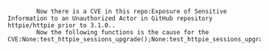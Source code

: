 
            Now there is a CVE in this repo:Exposure of Sensitive Information to an Unauthorized Actor in GitHub repository httpie/httpie prior to 3.1.0..
            Now the following functions is the cause for the CVE:None:test_httpie_sessions_upgrade();None:test_httpie_sessions_upgrade_all();None:test_httpie_sessions_upgrade_on_non_existent_file();None:test_plugins_cli_error_message_without_args();None:test_plugins_cli_error_messages_invalid_example();None:test_plugins_cli_error_messages_with_example();tests/utils/__init__.py:mock_env();httpie/utils.py:url_as_host();tests/test_sessions.py:basic_session();tests/test_sessions.py:open_raw_session();tests/test_sessions.py:open_session();tests/test_sessions.py:read_stderr();tests/test_sessions.py:test_auth_plugin_prompt_password_in_session();tests/test_sessions.py:test_auth_plugin_prompt_password_in_session();tests/test_sessions.py:test_auth_plugin_prompt_password_in_session.get_auth();tests/test_sessions.py:test_auth_plugin_prompt_password_in_session.get_auth();tests/test_sessions.py:test_auth_type_stored_in_session_file();tests/test_sessions.py:test_auth_type_stored_in_session_file();tests/test_sessions.py:test_cookie_security_warnings_on_raw_cookies();tests/test_sessions.py:test_old_session_cookie_layout_loading();tests/test_sessions.py:test_old_session_cookie_layout_warning();tests/test_sessions.py:test_old_session_version_saved_as_is();tests/test_sessions.py:test_removes_expired_cookies_from_session_obj();tests/test_sessions.py:test_removes_expired_cookies_from_session_obj();tests/test_sessions.py:test_session_cookie_layout_preservance();tests/test_sessions.py:test_session_cookie_layout_preservance_on_new_cookies();tests/test_sessions.py:test_session_with_cookie_followed_by_another_header();tests/test_sessions.py:test_session_with_cookie_followed_by_another_header();httpie/manager/cli.py:generate_subparsers();httpie/manager/cli.py:generate_subparsers();tests/utils/http_server.py:set_cookie_and_redirect();httpie/manager/core.py:dispatch_cli_task();httpie/manager/core.py:program();None:_stringify();None:remote_httpbin();None:test_explicit_user_set_cookie();None:test_explicit_user_set_cookie_in_session();None:test_explicit_user_set_headers();None:test_saved_session_cookie_pool();None:test_saved_session_cookies_on_different_domain();None:test_saved_session_cookies_on_redirect();None:test_saved_session_cookies_on_same_domain();None:test_saved_user_set_cookie_in_session();None:test_server_set_cookie_on_redirect_different_domain();None:test_server_set_cookie_on_redirect_same_domain();tests/fixtures/__init__.py:read_session_file();httpie/config.py:load();httpie/config.py:load();httpie/config.py:post_process_data();httpie/config.py:pre_process_data();httpie/config.py:read_raw_config();httpie/config.py:save();httpie/config.py:save();httpie/config.py:version();tests/test_plugins_cli.py:test_plugins_cli_error_message_without_args();tests/test_plugins_cli.py:test_plugins_cli_error_messages_invalid_example();tests/test_plugins_cli.py:test_plugins_cli_error_messages_with_example();httpie/sessions.py:__init__();httpie/sessions.py:__init__();httpie/sessions.py:cookies();httpie/sessions.py:cookies();httpie/sessions.py:cookies();httpie/sessions.py:cookies();httpie/sessions.py:get_httpie_session();httpie/sessions.py:is_anonymous_session();httpie/sessions.py:materialize_cookie();httpie/sessions.py:post_process_data();httpie/sessions.py:pre_process_data();httpie/sessions.py:remove_cookies();httpie/sessions.py:remove_cookies();httpie/sessions.py:update_headers();httpie/sessions.py:update_headers();None:cli_sessions();None:cli_upgrade_all_sessions();None:cli_upgrade_session();None:fix_cookie_layout();None:is_version_greater();None:is_version_greater.split_version();None:task();None:task.wrapper();None:upgrade_session();
            